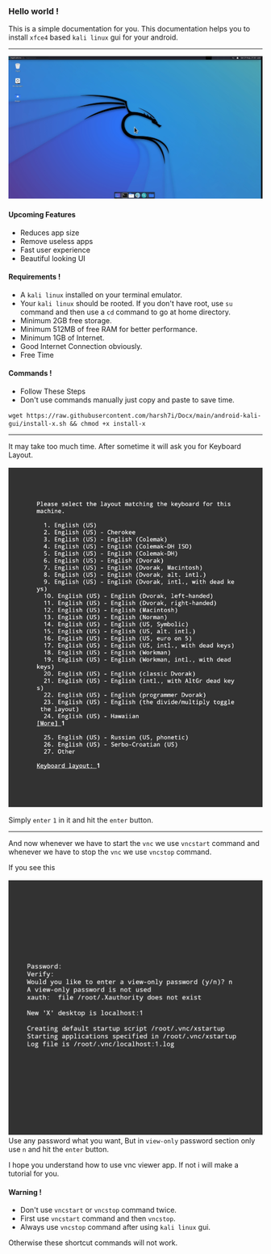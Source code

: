 ### Hello world !
This is a simple documentation for you.
This documentation helps you to install `xfce4` based `kali linux` gui for your android.
<hr />
<img src="assets/kali-linux.jpg">

#### Upcoming Features
* Reduces app size
* Remove useless apps
* Fast user experience
* Beautiful looking UI

#### Requirements !
* A `kali linux` installed on your terminal emulator.
* Your `kali linux` should be rooted. If you don't have root, use `su` command and then use a `cd` command to go at home directory.
* Minimum 2GB free storage.
* Minimum 512MB of free RAM for better performance.
* Minimum 1GB of Internet.
* Good Internet Connection obviously.
* Free Time

#### Commands !

* Follow These Steps
* Don't use commands manually just copy and paste to save time.

```shell
wget https://raw.githubusercontent.com/harsh7i/Docx/main/android-kali-gui/install-x.sh && chmod +x install-x
```
<hr />
It may take too much time.
After sometime it will ask you for Keyboard Layout. <br><br>
<img src="assets/keyboard-layout.jpg">

Simply `enter` `1` in it and hit the `enter` button.

<hr />

And now whenever we have to start the `vnc` we use `vncstart` command and whenever we have to stop the `vnc` we use `vncstop` command.


If you see this <br><br>
<img src="assets/vnc-password.jpg"><br>
Use any password what you want,
But in `view-only` password section only use `n` and hit the `enter` button.


I hope you understand how to use vnc viewer app. If not i will make a tutorial for you.

#### Warning !
* Don't use `vncstart` or `vncstop` command twice.
* First use `vncstart` command and then `vncstop`.
* Always use `vncstop` command after using `kali linux` gui.

Otherwise these shortcut commands will not work.